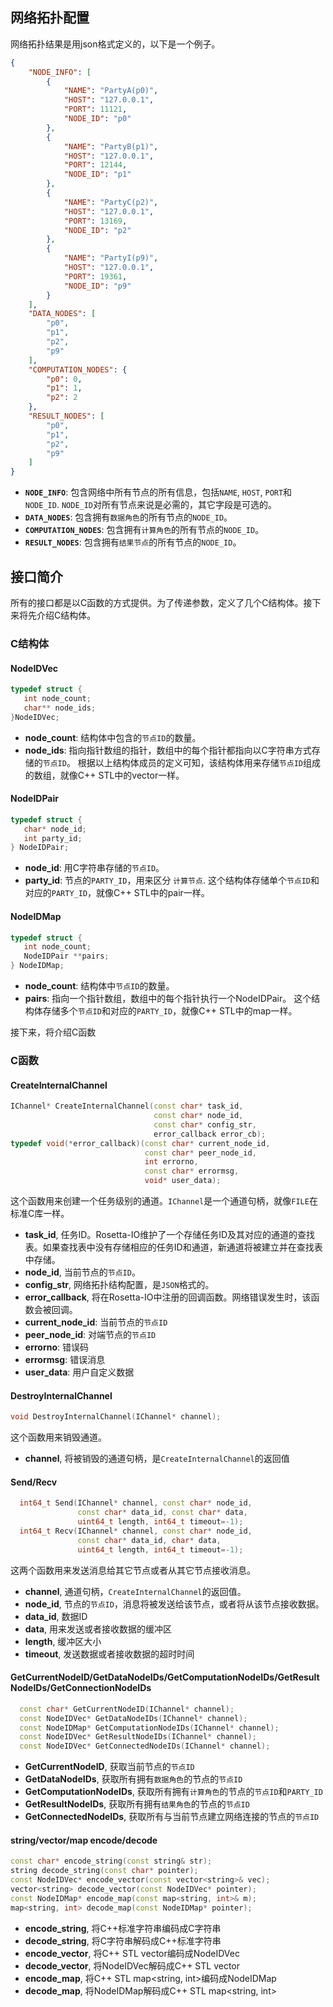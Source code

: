 ## 网络拓扑配置
  网络拓扑结果是用json格式定义的，以下是一个例子。
```json
{
    "NODE_INFO": [
        {
            "NAME": "PartyA(p0)",
            "HOST": "127.0.0.1",
            "PORT": 11121,
            "NODE_ID": "p0"
        },
        {
            "NAME": "PartyB(p1)",
            "HOST": "127.0.0.1",
            "PORT": 12144,
            "NODE_ID": "p1"
        },
        {
            "NAME": "PartyC(p2)",
            "HOST": "127.0.0.1",
            "PORT": 13169,
            "NODE_ID": "p2"
        },
        {
            "NAME": "PartyI(p9)",
            "HOST": "127.0.0.1",
            "PORT": 19361,
            "NODE_ID": "p9"
        }
    ],
    "DATA_NODES": [
        "p0",
        "p1",
        "p2",
        "p9"
    ],
    "COMPUTATION_NODES": {
        "p0": 0,
        "p1": 1,
        "p2": 2
    },
    "RESULT_NODES": [
        "p0",
        "p1",
        "p2",
        "p9"
    ]
}
```
- **`NODE_INFO`**: 包含网络中所有节点的所有信息，包括`NAME`, `HOST`, `PORT`和`NODE_ID`. `NODE_ID`对所有节点来说是必需的，其它字段是可选的。
- **`DATA_NODES`**: 包含拥有`数据角色`的所有节点的`NODE_ID`。
- **`COMPUTATION_NODES`**: 包含拥有`计算角色`的所有节点的`NODE_ID`。
- **`RESULT_NODES`**: 包含拥有`结果节点`的所有节点的`NODE_ID`。


## 接口简介
  所有的接口都是以C函数的方式提供。为了传递参数，定义了几个C结构体。接下来将先介绍C结构体。

### C结构体

#### NodeIDVec
```cpp
typedef struct {
   int node_count;
   char** node_ids;
}NodeIDVec;
```
- **node\_count**: 结构体中包含的`节点ID`的数量。
- **node\_ids**: 指向指针数组的指针，数组中的每个指针都指向以C字符串方式存储的`节点ID`。
根据以上结构体成员的定义可知，该结构体用来存储`节点ID`组成的数组，就像C++ STL中的vector一样。

#### NodeIDPair
```cpp
typedef struct {
   char* node_id;
   int party_id;
} NodeIDPair;
``` 
- **node\_id**: 用C字符串存储的`节点ID`。
- **party\_id**: 节点的`PARTY_ID`，用来区分 `计算节点`.
这个结构体存储单个`节点ID`和对应的`PARTY_ID`，就像C++ STL中的pair一样。

#### NodeIDMap
```cpp
typedef struct {
   int node_count;
   NodeIDPair **pairs;
} NodeIDMap;
```
- **node\_count**: 结构体中`节点ID`的数量。
- **pairs**: 指向一个指针数组，数组中的每个指针执行一个NodeIDPair。
这个结构体存储多个`节点ID`和对应的`PARTY_ID`，就像C++ STL中的map一样。


接下来，将介绍C函数
### C函数
#### CreateInternalChannel
```cpp
IChannel* CreateInternalChannel(const char* task_id, 
                                const char* node_id, 
                                const char* config_str, 
                                error_callback error_cb);
typedef void(*error_callback)(const char* current_node_id, 
                              const char* peer_node_id, 
                              int errorno, 
                              const char* errormsg, 
                              void* user_data);
```
这个函数用来创建一个任务级别的通道。`IChannel`是一个通道句柄，就像`FILE`在标准C库一样。
- **task_id**, 任务ID。Rosetta-IO维护了一个存储任务ID及其对应的通道的查找表。如果查找表中没有存储相应的任务ID和通道，新通道将被建立并在查找表中存储。
- **node_id**, 当前节点的`节点ID`。
- **config\_str**, 网络拓扑结构配置，是`JSON`格式的。
- **error_callback**, 将在Rosetta-IO中注册的回调函数。网络错误发生时，该函数会被回调。
- **current\_node\_id**: 当前节点的`节点ID`
- **peer\_node\_id**: 对端节点的`节点ID`
- **errorno**: 错误码
- **errormsg**: 错误消息
- **user\_data**: 用户自定义数据

#### DestroyInternalChannel
```cpp
void DestroyInternalChannel(IChannel* channel);
```
这个函数用来销毁通道。
- **channel**, 将被销毁的通道句柄，是`CreateInternalChannel`的返回值

#### Send/Recv
```cpp
  int64_t Send(IChannel* channel, const char* node_id, 
               const char* data_id, const char* data, 
               uint64_t length, int64_t timeout=-1);
  int64_t Recv(IChannel* channel, const char* node_id, 
               const char* data_id, char* data, 
               uint64_t length, int64_t timeout=-1);
```
这两个函数用来发送消息给其它节点或者从其它节点接收消息。
- **channel**, 通道句柄，`CreateInternalChannel`的返回值。
- **node_id**, 节点的`节点ID`，消息将被发送给该节点，或者将从该节点接收数据。
- **data_id**, 数据ID
- **data**, 用来发送或者接收数据的缓冲区
- **length**, 缓冲区大小
- **timeout**, 发送数据或者接收数据的超时时间

#### GetCurrentNodeID/GetDataNodeIDs/GetComputationNodeIDs/GetResultNodeIDs/GetConnectionNodeIDs
```cpp
  const char* GetCurrentNodeID(IChannel* channel);
  const NodeIDVec* GetDataNodeIDs(IChannel* channel);
  const NodeIDMap* GetComputationNodeIDs(IChannel* channel);
  const NodeIDVec* GetResultNodeIDs(IChannel* channel);
  const NodeIDVec* GetConnectedNodeIDs(IChannel* channel);
```
- **GetCurrentNodeID**, 获取当前节点的`节点ID`
- **GetDataNodeIDs**, 获取所有拥有`数据角色`的节点的`节点ID`
- **GetComputationNodeIDs**, 获取所有拥有`计算角色`的节点的`节点ID`和`PARTY_ID`
- **GetResultNodeIDs**, 获取所有拥有`结果角色`的节点的`节点ID`
- **GetConnectedNodeIDs**, 获取所有与当前节点建立网络连接的节点的`节点ID`

#### string/vector/map encode/decode
```cpp
const char* encode_string(const string& str);
string decode_string(const char* pointer);
const NodeIDVec* encode_vector(const vector<string>& vec);
vector<string> decode_vector(const NodeIDVec* pointer);
const NodeIDMap* encode_map(const map<string, int>& m);
map<string, int> decode_map(const NodeIDMap* pointer);
```
- **encode_string**, 将C++标准字符串编码成C字符串
- **decode_string**, 将C字符串解码成C++标准字符串
- **encode_vector**, 将C++ STL vector<string>编码成NodeIDVec
- **decode_vector**, 将NodeIDVec解码成C++ STL vector<string>
- **encode_map**, 将C++ STL map<string, int>编码成NodeIDMap
- **decode_map**, 将NodeIDMap解码成C++ STL map<string, int>


